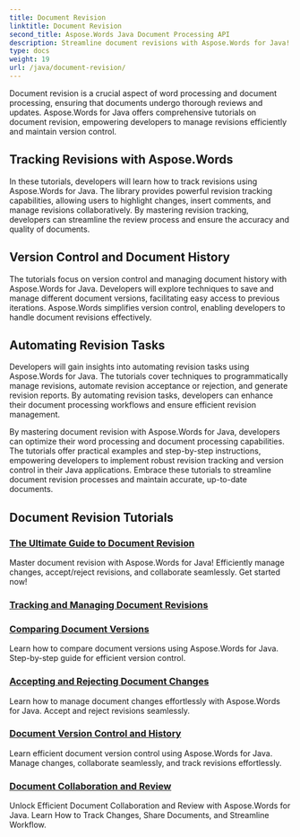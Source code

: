 ```yaml
---
title: Document Revision
linktitle: Document Revision
second_title: Aspose.Words Java Document Processing API
description: Streamline document revisions with Aspose.Words for Java! Track changes, manage version control, and automate revision tasks effortlessly. 
type: docs
weight: 19
url: /java/document-revision/
---
```


Document revision is a crucial aspect of word processing and document processing, ensuring that documents undergo thorough reviews and updates. Aspose.Words for Java offers comprehensive tutorials on document revision, empowering developers to manage revisions efficiently and maintain version control.

## Tracking Revisions with Aspose.Words

In these tutorials, developers will learn how to track revisions using Aspose.Words for Java. The library provides powerful revision tracking capabilities, allowing users to highlight changes, insert comments, and manage revisions collaboratively. By mastering revision tracking, developers can streamline the review process and ensure the accuracy and quality of documents.

## Version Control and Document History

The tutorials focus on version control and managing document history with Aspose.Words for Java. Developers will explore techniques to save and manage different document versions, facilitating easy access to previous iterations. Aspose.Words simplifies version control, enabling developers to handle document revisions effectively.

## Automating Revision Tasks

Developers will gain insights into automating revision tasks using Aspose.Words for Java. The tutorials cover techniques to programmatically manage revisions, automate revision acceptance or rejection, and generate revision reports. By automating revision tasks, developers can enhance their document processing workflows and ensure efficient revision management.

By mastering document revision with Aspose.Words for Java, developers can optimize their word processing and document processing capabilities. The tutorials offer practical examples and step-by-step instructions, empowering developers to implement robust revision tracking and version control in their Java applications. Embrace these tutorials to streamline document revision processes and maintain accurate, up-to-date documents.

## Document Revision Tutorials
### [The Ultimate Guide to Document Revision](./guide-document-revision/)
Master document revision with Aspose.Words for Java! Efficiently manage changes, accept/reject revisions, and collaborate seamlessly. Get started now!
### [Tracking and Managing Document Revisions](./tracking-managing-document-revisions/)
### [Comparing Document Versions](./comparing-document-versions/)
Learn how to compare document versions using Aspose.Words for Java. Step-by-step guide for efficient version control.
### [Accepting and Rejecting Document Changes](./accepting-rejecting-document-changes/)
Learn how to manage document changes effortlessly with Aspose.Words for Java. Accept and reject revisions seamlessly.
### [Document Version Control and History](./document-version-control-history/)
Learn efficient document version control using Aspose.Words for Java. Manage changes, collaborate seamlessly, and track revisions effortlessly.
### [Document Collaboration and Review](./document-collaboration-review/)
Unlock Efficient Document Collaboration and Review with Aspose.Words for Java. Learn How to Track Changes, Share Documents, and Streamline Workflow.